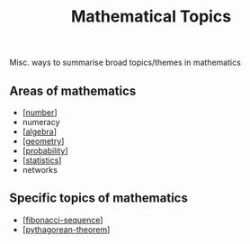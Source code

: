 ﻿---
title: Mathematical Topics
---
Misc. ways to summarise broad topics/themes in mathematics


## Areas of mathematics

- [[number]]
- numeracy
- [[algebra]]
- [[geometry]]
- [[probability]] 
- [[statistics]]
- networks

## Specific topics of mathematics

- [[fibonacci-sequence]]
- [[pythagorean-theorem]]


[//begin]: # "Autogenerated link references for markdown compatibility"
[number]: number "Number"
[algebra]: algebra "algebra"
[geometry]: geometry "Geometry"
[probability]: probability "Probability"
[statistics]: statistics "Statistics - mathematical content"
[fibonacci-sequence]: fibonacci-sequence "Fibonacci sequence"
[pythagorean-theorem]: mathCK/pythagorean-theorem "Pythagorean Theorem"
[//end]: # "Autogenerated link references"